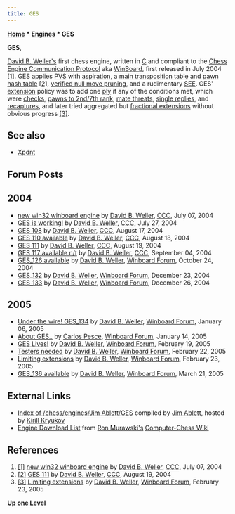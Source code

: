 ```yaml
---
title: GES
---
```

**[Home](Home "Home") * [Engines](Engines "Engines") * GES**

**GES**,

[David B. Weller's](David_B._Weller "David B. Weller") first chess engine, written in [C](C "C") and compliant to the [Chess Engine Communication Protocol](Chess_Engine_Communication_Protocol "Chess Engine Communication Protocol") aka [WinBoard](WinBoard "WinBoard"),
first released in July 2004 <a id="cite-note-1" href="#cite-ref-1">[1]</a>.
GES applies [PVS](Principal_Variation_Search "Principal Variation Search") with [aspiration](Aspiration_Windows "Aspiration Windows"), a [main transposition table](Transposition_Table "Transposition Table") and [pawn hash table](Pawn_Hash_Table "Pawn Hash Table") <a id="cite-note-2" href="#cite-ref-2">[2]</a>, [verified null move pruning](Null_Move_Pruning#ZugzwangVerification "Null Move Pruning"),
and a rudimentary [SEE](Static_Exchange_Evaluation "Static Exchange Evaluation"). GES' [extension](Extensions "Extensions") policy was to add one [ply](Ply "Ply") if any of the conditions met, which were [checks](Check_Extensions "Check Extensions"), [pawns to 2nd/7th rank](Passed_Pawn_Extensions "Passed Pawn Extensions"), [mate threats](Mate_Threat_Extensions "Mate Threat Extensions"), [single replies](One_Reply_Extensions "One Reply Extensions"), and [recaptures](Recapture_Extensions "Recapture Extensions"), and later tried aggregated but [fractional extensions](Extensions#FractionalExtensions "Extensions") without obvious progress <a id="cite-note-3" href="#cite-ref-3">[3]</a>.

## See also

- [Xpdnt](Xpdnt "Xpdnt")

## Forum Posts

## 2004

- [new win32 winboard engine](https://www.stmintz.com/ccc/index.php?id=374619) by [David B. Weller](David_B._Weller "David B. Weller"), [CCC](CCC "CCC"), July 07, 2004
- [GES is working!](https://www.stmintz.com/ccc/index.php?id=379254) by [David B. Weller](David_B._Weller "David B. Weller"), [CCC](CCC "CCC"), July 27, 2004
- [GES 108](https://www.stmintz.com/ccc/index.php?id=382689) by [David B. Weller](David_B._Weller "David B. Weller"), [CCC](CCC "CCC"), August 17, 2004
- [GES 110 available](https://www.stmintz.com/ccc/index.php?id=382846) by [David B. Weller](David_B._Weller "David B. Weller"), [CCC](CCC "CCC"), August 18, 2004
- [GES 111](https://www.stmintz.com/ccc/index.php?id=382993) by [David B. Weller](David_B._Weller "David B. Weller"), [CCC](CCC "CCC"), August 19, 2004
- [GES 117 available n/t](https://www.stmintz.com/ccc/index.php?id=385958) by [David B. Weller](David_B._Weller "David B. Weller"), [CCC](CCC "CCC"), September 04, 2004
- [GES_126 available](http://www.open-aurec.com/wbforum/viewtopic.php?f=4&t=363&p=1337) by [David B. Weller](David_B._Weller "David B. Weller"), [Winboard Forum](Computer_Chess_Forums "Computer Chess Forums"), October 24, 2004
- [GES_132](http://www.open-aurec.com/wbforum/viewtopic.php?f=2&t=1112&p=5033) by [David B. Weller](David_B._Weller "David B. Weller"), [Winboard Forum](Computer_Chess_Forums "Computer Chess Forums"), December 23, 2004
- [GES_133](http://www.open-aurec.com/wbforum/viewtopic.php?f=2&t=1140&p=5139) by [David B. Weller](David_B._Weller "David B. Weller"), [Winboard Forum](Computer_Chess_Forums "Computer Chess Forums"), December 26, 2004

## 2005

- [Under the wire! GES_134](http://www.open-aurec.com/wbforum/viewtopic.php?f=2&t=1253&p=5736) by [David B. Weller](David_B._Weller "David B. Weller"), [Winboard Forum](Computer_Chess_Forums "Computer Chess Forums"), January 06, 2005
- [About GES..](http://www.open-aurec.com/wbforum/viewtopic.php?f=2&t=1333&p=6242) by [Carlos Pesce](Carlos_Pesce "Carlos Pesce"), [Winboard Forum](Computer_Chess_Forums "Computer Chess Forums"), January 14, 2005
- [GES Lives!](http://www.open-aurec.com/wbforum/viewtopic.php?f=2&t=1713&p=7904) by [David B. Weller](David_B._Weller "David B. Weller"), [Winboard Forum](Computer_Chess_Forums "Computer Chess Forums"), February 19, 2005
- [Testers needed](http://www.open-aurec.com/wbforum/viewtopic.php?f=2&t=1746&p=8154) by [David B. Weller](David_B._Weller "David B. Weller"), [Winboard Forum](Computer_Chess_Forums "Computer Chess Forums"), February 22, 2005
- [Limiting extensions](http://www.open-aurec.com/wbforum/viewtopic.php?f=4&t=1754&p=8190) by [David B. Weller](David_B._Weller "David B. Weller"), [Winboard Forum](Computer_Chess_Forums "Computer Chess Forums"), February 23, 2005
- [GES_136 available](http://www.open-aurec.com/wbforum/viewtopic.php?f=2&t=2040&p=9533) by [David B. Weller](David_B._Weller "David B. Weller"), [Winboard Forum](Computer_Chess_Forums "Computer Chess Forums"), March 21, 2005

## External Links

- [Index of /chess/engines/Jim Ablett/GES](http://kirr.homeunix.org/chess/engines/Jim%20Ablett/GES/) compiled by [Jim Ablett](Jim_Ablett "Jim Ablett"), hosted by [Kirill Kryukov](Kirill_Kryukov "Kirill Kryukov")
- [Engine Download List](http://www.computer-chess.org/doku.php?id=computer_chess:wiki:download:engine_download_list) from [Ron Murawski's](Ron_Murawski "Ron Murawski") [Computer-Chess Wiki](http://computer-chess.org/doku.php?id=home)

## References

1. <a id="cite-ref-1" href="#cite-note-1">[1]</a> [new win32 winboard engine](https://www.stmintz.com/ccc/index.php?id=374619) by [David B. Weller](David_B._Weller "David B. Weller"), [CCC](CCC "CCC"), July 07, 2004
1. <a id="cite-ref-2" href="#cite-note-2">[2]</a> [GES 111](https://www.stmintz.com/ccc/index.php?id=382993) by [David B. Weller](David_B._Weller "David B. Weller"), [CCC](CCC "CCC"), August 19, 2004
1. <a id="cite-ref-3" href="#cite-note-3">[3]</a> [Limiting extensions](http://www.open-aurec.com/wbforum/viewtopic.php?f=4&t=1754&p=8190) by [David B. Weller](David_B._Weller "David B. Weller"), [Winboard Forum](Computer_Chess_Forums "Computer Chess Forums"), February 23, 2005

**[Up one Level](Engines "Engines")**

